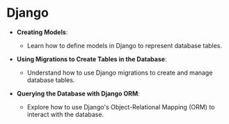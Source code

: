 # Django

- **Creating Models**:
  - Learn how to define models in Django to represent database tables.

- **Using Migrations to Create Tables in the Database**:
  - Understand how to use Django migrations to create and manage database tables.

- **Querying the Database with Django ORM**:
  - Explore how to use Django's Object-Relational Mapping (ORM) to interact with the database.
    
